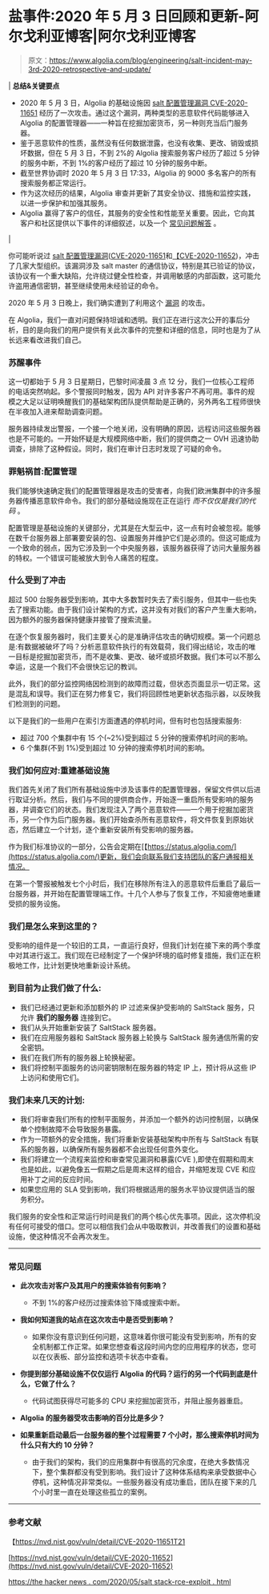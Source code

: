 # 盐事件:2020 年 5 月 3 日回顾和更新-阿尔戈利亚博客|阿尔戈利亚博客

> 原文：<https://www.algolia.com/blog/engineering/salt-incident-may-3rd-2020-retrospective-and-update/>

| **总结&关键要点**

*   2020 年 5 月 3 日，Algolia 的基础设施因 [salt 配置管理漏洞 CVE-2020-11651](https://www.zdnet.com/article/saltstack-salt-critical-bugs-allow-data-center-cloud-server-hijacking-as-root/) 经历了一次攻击。通过这个漏洞，两种类型的恶意软件代码能够进入 Algolia 的配置管理器——一种旨在挖掘加密货币，另一种则充当后门服务器。
*   鉴于恶意软件的性质，虽然没有任何数据泄露，也没有收集、更改、销毁或损坏数据，但在 5 月 3 日，不到 2%的 Algolia 搜索服务客户经历了超过 5 分钟的服务中断，不到 1%的客户经历了超过 10 分钟的服务中断。
*   截至世界协调时 2020 年 5 月 3 日 17:33，Algolia 的 9000 多名客户的所有搜索服务都正常运行。
*   作为这次经历的结果，Algolia 审查并更新了其安全协议、措施和监控实践，以进一步保护和加强其服务。
*   Algolia 赢得了客户的信任，其服务的安全性和性能至关重要。因此，它向其客户和社区提供以下事件的详细叙述，以及一个 [常见问题解答](#FAQ) 。

 |

你可能听说过 [salt 配置管理漏洞](https://labs.f-secure.com/advisories/saltstack-authorization-bypass/)([CVE-2020-11651](https://nvd.nist.gov/vuln/detail/CVE-2020-11651)和[【CVE-2020-11652](https://nvd.nist.gov/vuln/detail/CVE-2020-11652))，冲击了几家大型组织。该漏洞涉及 salt master 的通信协议，特别是其已验证的协议，该协议有一个重大缺陷，允许绕过健全性检查，并调用敏感的内部函数，这可能允许盗用通信密钥，甚至继续使用未经验证的命令。

2020 年 5 月 3 日晚上，我们确实遭到了利用这个 [漏洞](https://github.com/saltstack/salt/issues/57057) 的攻击。

在 Algolia，我们一直对问题保持坦诚和透明。我们正在进行这次公开的事后分析，目的是向我们的用户提供有关此次事件的完整和详细的信息，同时也是为了从长远来看改进我们自己。

### [](#waking-up-to-the-incident)**苏醒事件**

这一切都始于 5 月 3 日星期日，巴黎时间凌晨 3 点 12 分，我们一位核心工程师的电话突然响起。多个警报同时触发，因为 API 对许多客户不再可用。事件的规模之大足以证明唤醒我们的基础架构团队提供帮助是正确的，另外两名工程师很快在半夜加入进来帮助调查问题。

服务器持续发出警报，一个接一个地关闭，没有明确的原因，远程访问这些服务器也是不可能的。一开始怀疑是大规模网络中断，我们的提供商之一 OVH 迅速协助调查，排除了这种假设。同时，我们在审计日志时发现了可疑的命令。

### **罪魁祸首:配置管理**

我们能够快速确定我们的配置管理器是攻击的受害者，向我们欧洲集群中的许多服务器传播恶意软件命令。我们的部分基础设施现在正在运行 *而不仅仅是我们的代码* 。  

配置管理是基础设施的关键部分，尤其是在大型云中，这一点有时会被忽视。能够在数千台服务器上部署要安装的包、设置服务并维护它们是必须的。但这可能成为一个致命的弱点，因为它涉及到一个中央服务器，该服务器获得了访问大量服务器的特权。一个错误可能被放大到令人痛苦的程度。

### [](#what-was-impacted)**什么受到了冲击**

超过 500 台服务器受到影响，其中大多数暂时失去了索引服务，但其中一些也失去了搜索功能。由于我们设计架构的方式，这并没有对我们的客户产生重大影响，因为额外的服务器保持健康并接管了搜索流量。

在逐个恢复服务器时，我们主要关心的是准确评估攻击的确切规模。第一个问题总是:有数据被破坏了吗？分析恶意软件执行的有效载荷，我们得出结论，攻击的唯一目标是挖掘加密货币，而不是收集、更改、破坏或损坏数据。我们本可以不那么幸运，这是一个我们不会很快忘记的教训。

此外，我们的部分监控网络因检测到的故障而过载，但状态页面显示一切正常。这是混乱和误导。我们正在努力修复它，我们将回顾性地更新状态指示器，以反映我们检测到的问题。

以下是我们的一些用户在索引方面遭遇的停机时间，但有时也包括搜索服务:

*   超过 700 个集群中有 15 个(~2%)受到超过 5 分钟的搜索停机时间的影响。
*   6 个集群(不到 1%)受到超过 10 分钟的搜索停机时间的影响。

### [](#how-we-responded-reclaiming-the-infrastructure)**我们如何应对:重建基础设施**

我们首先关闭了我们所有基础设施中涉及该事件的配置管理器，保留文件供以后进行取证分析。然后，我们与不同的提供商合作，开始逐一重启所有受影响的服务器，并调查它们的状态。我们发现注入了两个恶意软件——一个用于挖掘加密货币，另一个作为后门服务器。我们开始查杀所有恶意软件，将文件恢复到原始状态，然后建立一个计划，逐个重新安装所有受影响的服务器。

作为我们标准协议的一部分，公告会定期在[【https://status.algolia.com/](https://status.algolia.com/)更新，我们会向联系我们支持团队的客户通报相关情况。

在第一个警报被触发七个小时后，我们在移除所有注入的恶意软件后重启了最后一台服务器，并开始在配置管理端工作。十几个人参与了恢复工作，不知疲倦地重建受损的服务设施。

### [](#how-did-we-get-here)**我们是怎么来到这里的？**

受影响的组件是一个较旧的工具，一直运行良好，但我们计划在接下来的两个季度中对其进行返工。我们现在已经制定了一个保护环境的临时修复措施，我们正在积极地工作，比计划更快地重新设计系统。

### [](#what-we-did-so-far)**到目前为止我们做了什么:**

*   我们已经通过更新和添加额外的 IP 过滤来保护受影响的 SaltStack 服务，只允许 **我们的服务器** 连接到它。
*   我们从头开始重新安装了 SaltStack 服务器。
*   我们在应用服务器和 SaltStack 服务器上轮换与 SaltStack 服务通信所需的安全密钥。
*   我们在我们所有的服务器上轮换秘密。
*   我们将控制平面服务的访问密钥限制在服务器的特定 IP 上，预计将从这些 IP 上访问和使用它们。

### [](#what-we-plan-to-do-over-the-coming-days)**我们未来几天的计划:**

*   我们将审查我们所有的控制平面服务，并添加一个额外的访问控制层，以确保单个控制故障不会导致服务暴露。
*   作为一项额外的安全措施，我们将重新安装基础架构中所有与 SaltStack 有联系的服务器，以确保所有服务器都不会出现任何意外变化。
*   我们将建立一个流程来监控和审查常见漏洞和暴露(CVE ),即使在假期和周末也是如此，以避免像五一假期之后是周末这样的组合，并缩短发现 CVE 和应用补丁之间的反应时间。
*   如果您应用的 SLA 受到影响，我们将根据适用的服务水平协议提供适当的服务积分。

我们服务的安全性和正常运行时间是我们的两个核心优先事项。因此，这次停机没有任何可接受的借口。您可以相信我们会从中吸取教训，并改善我们的设置和基础设施，使这种情况不会再次发生。

_ _ _ _ _ _ _ _ _ _ _ _

### [](#faqs)常见问题

*   **此次攻击对客户及其用户的搜索体验有何影响？**
    *   不到 1%的客户经历过搜索体验下降或搜索中断。

*   **我如何知道我的站点在这次攻击中是否受到影响？**
    *   如果你没有意识到任何问题，这意味着你很可能没有受到影响，所有的安全机制都工作正常。如果您想查看这段时间内您的应用程序的状态，您可以在仪表板、部分监控和选项卡状态中查看。

*   **你提到部分基础设施不仅仅运行 Algolia 的代码？运行的另一个代码到底是什么，它做了什么？**
    *   代码试图获得尽可能多的 CPU 来挖掘加密货币，并阻止服务器重启。

*   **Algolia 的服务器受攻击影响的百分比是多少？**

*   **如果重新启动最后一台服务器的整个过程需要 7 个小时，那么搜索停机时间为什么只有大约 10 分钟？**
    *   由于我们的架构，我们的应用集群中有很高的冗余度，在绝大多数情况下，整个集群都没有受到影响。我们设计了这种体系结构来承受数据中心停机，这种情况非常类似。一些服务器没有成功重启，团队在接下来的几个小时里一直在处理这些孤立的案例。

____________

### [](#references)**参考文献**

【https://nvd.nist.gov/vuln/detail/CVE-2020-11651T21

[https://nvd.nist.gov/vuln/detail/CVE-2020-11652](https://nvd.nist.gov/vuln/detail/CVE-2020-11652)

[https://the hacker news . com/2020/05/salt stack-rce-exploit . html](https://thehackernews.com/2020/05/saltstack-rce-exploit.html)